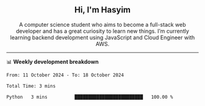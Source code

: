 <h2 align="center">Hi, I'm Hasyim</h2>

<p align="center">A computer science student who aims to become a full-stack web developer and has a great curiosity to learn new things. I’m currently learning backend development using JavaScript and Cloud Engineer with AWS.</p>

---

📊 **Weekly development breakdown**

<!--START_SECTION:waka-->

```txt
From: 11 October 2024 - To: 18 October 2024

Total Time: 3 mins

Python   3 mins          █████████████████████████   100.00 %
```

<!--END_SECTION:waka-->

<!-- - You can reach me on **hasyim11c@gmail.com** -->
